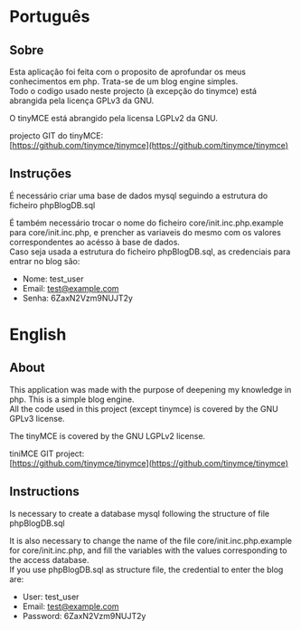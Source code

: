 # Português

## Sobre

Esta aplicação foi feita com o proposito de aprofundar os meus
conhecimentos em php. Trata-se de um blog engine simples.  
Todo o codigo usado neste projecto (à excepção do tinymce) está
abrangida pela licença GPLv3 da GNU.

O tinyMCE está abrangido pela licensa LGPLv2 da GNU.

projecto GIT do tinyMCE:  
[https://github.com/tinymce/tinymce](https://github.com/tinymce/tinymce)

## Instruções

É necessário criar uma base de dados mysql seguindo a estrutura do
ficheiro phpBlogDB.sql

É também necessário trocar o nome do ficheiro core/init.inc.php.example
para core/init.inc.php, e prencher as variaveis do mesmo com
os valores correspondentes ao acésso à base de dados.  
Caso seja usada a estrutura do ficheiro phpBlogDB.sql, as credenciais
para entrar no blog são:

* Nome: test_user
* Email: test@example.com
* Senha: 6ZaxN2Vzm9NUJT2y

# English

## About

This application was made with the purpose of deepening my knowledge
in php. This is a simple blog engine.  
All the code used in this project (except tinymce) is covered by the
GNU GPLv3 license.

The tinyMCE is covered by the GNU LGPLv2 license.

tiniMCE GIT project:  
[https://github.com/tinymce/tinymce](https://github.com/tinymce/tinymce)

## Instructions

Is necessary to create a database mysql following the structure of
file phpBlogDB.sql

It is also necessary to change the name of the file
core/init.inc.php.example for core/init.inc.php, and fill the
variables with the values ​​corresponding to the access database.  
If you use phpBlogDB.sql as structure file, the credential
to enter the blog are:

* User: test_user
* Email: test@example.com
* Password: 6ZaxN2Vzm9NUJT2y
